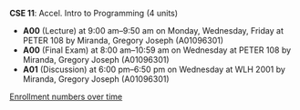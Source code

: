 **CSE 11**: Accel. Intro to Programming (4 units)

- **A00** (Lecture) at 9:00 am–9:50 am on Monday, Wednesday, Friday at PETER 108 by Miranda, Gregory Joseph (A01096301)
- **A00** (Final Exam) at 8:00 am–10:59 am on Wednesday at PETER 108 by Miranda, Gregory Joseph (A01096301)
- **A01** (Discussion) at 6:00 pm–6:50 pm on Wednesday at WLH 2001 by Miranda, Gregory Joseph (A01096301)

[Enrollment numbers over time](./CSE11.tsv)
